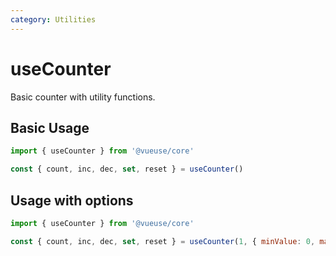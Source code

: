 ```yaml
---
category: Utilities
---
```


# useCounter

Basic counter with utility functions.

## Basic Usage

```js
import { useCounter } from '@vueuse/core'

const { count, inc, dec, set, reset } = useCounter()
```

## Usage with options

```js
import { useCounter } from '@vueuse/core'

const { count, inc, dec, set, reset } = useCounter(1, { minValue: 0, maxValue: 16 })
```

